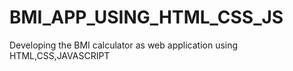 # BMI_APP_USING_HTML_CSS_JS
Developing the BMI calculator as web application using HTML,CSS,JAVASCRIPT
